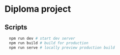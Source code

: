 # Diploma project

## Scripts

```bash
  npm run dev # start dev server
  npm run build # build for production
  npm run serve # locally preview production build
```
